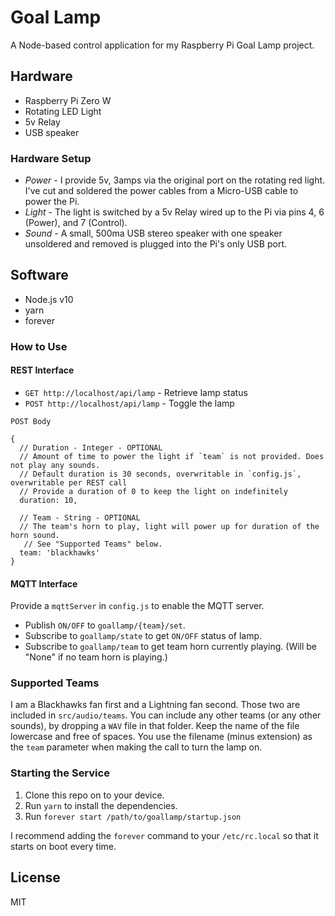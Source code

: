 # Goal Lamp

A Node-based control application for my Raspberry Pi Goal Lamp project.

## Hardware

- Raspberry Pi Zero W
- Rotating LED Light
- 5v Relay
- USB speaker

### Hardware Setup

- *Power* - I provide 5v, 3amps via the original port on the rotating red light. I've cut and soldered the power cables from a Micro-USB cable to power the Pi.
- *Light* - The light is switched by a 5v Relay wired up to the Pi via pins 4, 6 (Power), and 7 (Control).
- *Sound* - A small, 500ma USB stereo speaker with one speaker unsoldered and removed is plugged into the Pi's only USB port.

## Software

- Node.js v10
- yarn
- forever

### How to Use

#### REST Interface

- `GET http://localhost/api/lamp` - Retrieve lamp status
- `POST http://localhost/api/lamp` - Toggle the lamp

```
POST Body

{
  // Duration - Integer - OPTIONAL
  // Amount of time to power the light if `team` is not provided. Does not play any sounds.
  // Default duration is 30 seconds, overwritable in `config.js`, overwritable per REST call
  // Provide a duration of 0 to keep the light on indefinitely
  duration: 10,

  // Team - String - OPTIONAL
  // The team's horn to play, light will power up for duration of the horn sound.
   // See "Supported Teams" below.
  team: 'blackhawks'
}
```

#### MQTT Interface

Provide a `mqttServer` in `config.js` to enable the MQTT server.

- Publish `ON/OFF` to `goallamp/{team}/set`.
- Subscribe to `goallamp/state` to get `ON/OFF` status of lamp.
- Subscribe to `goallamp/team` to get team horn currently playing. (Will be "None" if no team horn is playing.)

### Supported Teams

I am a Blackhawks fan first and a Lightning fan second. Those two are included in `src/audio/teams`. You can include any other teams (or any other sounds), by dropping a `WAV` file in that folder. Keep the name of the file lowercase and free of spaces. You use the filename (minus extension) as the `team` parameter when making the call to turn the lamp on.

### Starting the Service

1. Clone this repo on to your device.
2. Run `yarn` to install the dependencies.
3. Run `forever start /path/to/goallamp/startup.json`

I recommend adding the `forever` command to your `/etc/rc.local` so that it starts on boot every time.

## License

MIT
